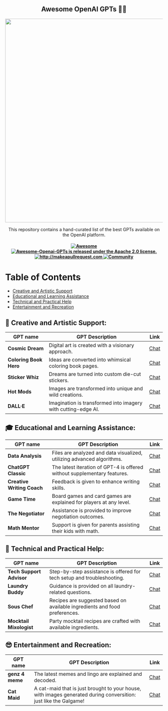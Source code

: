 <h2 align="center">Awesome OpenAI GPTs 🧙‍♂️ </h2>

<p align="center">
  <img width="650" src="https://raw.githubusercontent.com/promptslab/Awesome-Openai-GPTs/main/_source/gpts_s.png">
</p>

<p align="center">
  <p align="center"> This repository contains a hand-curated list of the best GPTs available on the OpenAI platform.

</p>
 <h4 align="center">
  
  <a href="https://awesome.re">
    <img src="https://awesome.re/badge.svg" alt="Awesome" />
  </a>
  <a href="https://github.com/promptslab/Awesome-Openai-GPTs/blob/main/LICENSE">
    <img src="https://img.shields.io/badge/License-Apache_2.0-blue.svg" alt="Awesome-Openai-GPTs is released under the Apache 2.0 license." />
  </a>
  <a href="http://makeapullrequest.com">
    <img src="https://img.shields.io/badge/PRs-welcome-brightgreen.svg?style=flat-square" alt="http://makeapullrequest.com" />
  </a>
  <a href="https://discord.gg/m88xfYMbK6">
    <img src="https://img.shields.io/badge/Discord-Community-orange" alt="Community" />
  </a>
</h4>

# Table of Contents

- [ Creative and Artistic Support](#creative-and-artistic-support)
- [Educational and Learning Assistance](#educational-and-learning-assistance)
- [Technical and Practical Help](#technical-and-practical-help)
- [Entertainment and Recreation](#entertainment-and-recreation)

## 🎨 Creative and Artistic Support:

|   GPT name                | GPT Description                            | Link |
|---------------------------|--------------------------------------------|------|
| **Cosmic Dream**          | Digital art is created with a visionary approach. | [Chat](https://chat.openai.com/g/g-FdMHL1sNo-cosmic-dream) |
| **Coloring Book Hero**    | Ideas are converted into whimsical coloring book pages. | [Chat](https://chat.openai.com/g/g-DerYxX7rA-coloring-book-hero) |
| **Sticker Whiz**          | Dreams are turned into custom die-cut stickers. | [Chat](https://chat.openai.com/g/g-gPRWpLspC-sticker-whiz) |
| **Hot Mods**              | Images are transformed into unique and wild creations. | [Chat](https://chat.openai.com/g/g-fTA4FQ7wj-hot-mods) |
| **DALL·E**                | Imagination is transformed into imagery with cutting-edge AI. | [Chat](https://chat.openai.com/g/g-2fkFE8rbu-dall-e) |


## 🎓 Educational and Learning Assistance:

|   GPT name                | GPT Description                            | Link |
|---------------------------|--------------------------------------------|------|
| **Data Analysis**         | Files are analyzed and data visualized, utilizing advanced algorithms. | [Chat](https://chat.openai.com/g/g-HMNcP6w7d-data-analysis) |
| **ChatGPT Classic**       | The latest iteration of GPT-4 is offered without supplementary features. | [Chat](https://chat.openai.com/g/g-YyyyMT9XH-chatgpt-classic) |
| **Creative Writing Coach**| Feedback is given to enhance writing skills. | [Chat](https://chat.openai.com/g/g-lN1gKFnvL-creative-writing-coach) |
| **Game Time**             | Board games and card games are explained for players at any level. | [Chat](https://chat.openai.com/g/g-Sug6mXozT-game-time) |
| **The Negotiator**        | Assistance is provided to improve negotiation outcomes. | [Chat](https://chat.openai.com/g/g-TTTAK9GuS-the-negotiator) |
| **Math Mentor**           | Support is given for parents assisting their kids with math. | [Chat](https://chat.openai.com/g/g-ENhijiiwK-math-mentor) |

## 🔧 Technical and Practical Help:

|   GPT name                | GPT Description                            | Link |
|---------------------------|--------------------------------------------|------|
| **Tech Support Advisor**  | Step-by-step assistance is offered for tech setup and troubleshooting. | [Chat](https://chat.openai.com/g/g-WKIaLGGem-tech-support-advisor) |
| **Laundry Buddy**         | Guidance is provided on all laundry-related questions. | [Chat](https://chat.openai.com/g/g-QrGDSn90Q-laundry-buddy) |
| **Sous Chef**             | Recipes are suggested based on available ingredients and food preferences. | [Chat](https://chat.openai.com/g/g-3VrgJ1GpH-sous-chef) |
| **Mocktail Mixologist**   | Party mocktail recipes are crafted with available ingredients. | [Chat](https://chat.openai.com/g/g-PXlrhc1MV-mocktail-mixologist) |

## 😎 Entertainment and Recreation:


|   GPT name                | GPT Description                            | Link |
|---------------------------|--------------------------------------------|------|
| **genz 4 meme**           | The latest memes and lingo are explained and decoded. | [Chat](https://chat.openai.com/g/g-OCOyXYJjW-genz-4-meme) |
| **Cat Maid**           | A cat-maid that is just brought to your house, with images generated during conversition: just like the Galgame! | [Chat](https://chat.openai.com/g/g-OH049w462-catmaid) |

